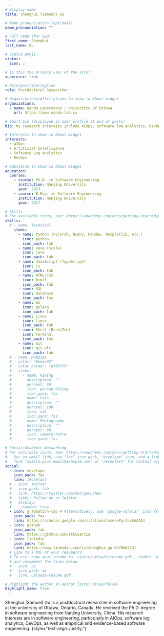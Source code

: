 ```yaml
---
# Display name
title: Shenghui (Samuel) Gu

# Name pronunciation (optional)
name_pronunciation: ""

# Full name (for SEO)
first_name: Shenghui
last_name: Gu

# Status emoji
status:
  icon: ☕️

# Is this the primary user of the site?
superuser: true

# Role/position/tagline
role: Postdoctoral Researcher

# Organizations/Affiliations to show in About widget
organizations:
  - name: Nanda Laboratory | University of Ottawa
    url: https://www.nanda-lab.ca

# Short bio (displayed in user profile at end of posts)
bio: My research interests include AIOps, software log analytics, DevOps, and empirical software engineering.

# Interests to show in About widget
interests:
  - AIOps
  - Artificial Intelligence
  - Software Log Analytics
  - DevOps

# Education to show in About widget
education:
  courses:
    - course: Ph.D. in Software Engineering
      institution: Nanjing University
      year: 2023
    - course: B.Eng. in Software Engineering
      institution: Nanjing University
      year: 2017

# Skills
# For available icons, see: https://wowchemy.com/docs/getting-started/page-builder/#icons
skills:
  # - name: Technical
    items:
      - name: Python (PyTorch, NumPy, Pandas, Matplotlib, etc.)
        icon: python
        icon_pack: fab
      - name: Java (Scala)
        icon: java
        icon_pack: fab
      - name: JavaScript (TypeScript)
        icon: js
        icon_pack: fab
      - name: HTML/CSS
        icon: html5
        icon_pack: fab
      - name: SQL
        icon: database
        icon_pack: fas
      - name: Go
        icon: golang
        icon_pack: fab
      - name: Linux
        icon: linux
        icon_pack: fab
      - name: Shell (Bash/Zsh)
        icon: terminal
        icon_pack: fas
      - name: Git
        icon: git-alt
        icon_pack: fab
  # - name: Hobbies
  #   color: "#eeac02"
  #   color_border: "#f0bf23"
  #   items:
  #     - name: Hiking
  #       description: ""
  #       percent: 60
  #       icon: person-hiking
  #       icon_pack: fas
  #     - name: Cats
  #       description: ""
  #       percent: 100
  #       icon: cat
  #       icon_pack: fas
  #     - name: Photography
  #       description: ""
  #       percent: 80
  #       icon: camera-retro
  #       icon_pack: fas

# Social/Academic Networking
# For available icons, see: https://wowchemy.com/docs/getting-started/page-builder/#icons
#   For an email link, use "fas" icon pack, "envelope" icon, and a link in the
#   form "mailto:your-email@example.com" or "/#contact" for contact widget.
social:
  - icon: envelope
    icon_pack: fas
    link: /#contact
  # - icon: twitter
  #   icon_pack: fab
  #   link: https://twitter.com/GeorgeCushen
  #   label: Follow me on Twitter
  #   display:
  #     header: true
  - icon: graduation-cap # Alternatively, use `google-scholar` icon from `ai` icon pack
    icon_pack: fas
    link: https://scholar.google.com/citations?user=PycJsvkAAAAJ
  - icon: github
    icon_pack: fab
    link: https://github.com/stkSGarcia
  - icon: linkedin
    icon_pack: fab
    link: https://www.linkedin.com/in/shenghui-gu-0478b6273/
  # Link to a PDF of your resume/CV.
  # To use: copy your resume to `static/uploads/resume.pdf`, enable `ai` icons in `params.yaml`,
  # and uncomment the lines below.
  # - icon: cv
  #   icon_pack: ai
  #   link: uploads/resume.pdf

# Highlight the author in author lists? (true/false)
highlight_name: true
---
```


Shenghui (Samuel) Gu is a postdoctoral researcher in software engineering at the university of Ottawa, Ontario, Canada. He received the Ph.D. degree in software engineering from Nanjing University, China. His research interests are in software engineering, particularly in AIOps, software log analytics, DevOps, as well as empirical and evidence-based software engineering.
{style="text-align: justify;"}
